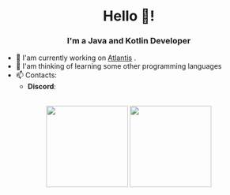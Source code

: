 <h1 align="center">Hello 👋!</h1>
<h3 align="center">I'm a Java and Kotlin Developer</h3>

- 🔭 I'am currently working on [Atlantis](https://github.com/MrCheating/PAtlantis) .<br>
- 🤔 I'am thinking of learning some other programming languages <br>
- 📫 Contacts: <br>
  * **Discord**: <br>

<p align="center">
	<br>
	<img src="https://github-readme-stats.vercel.app/api?username=MrCheating&show_icons=true&theme=synthwave" height="165px">
	<img src="https://github-readme-stats.vercel.app/api/top-langs/?username=MrCheating&show_icons=true&theme=synthwave" height="165px">
</p>
